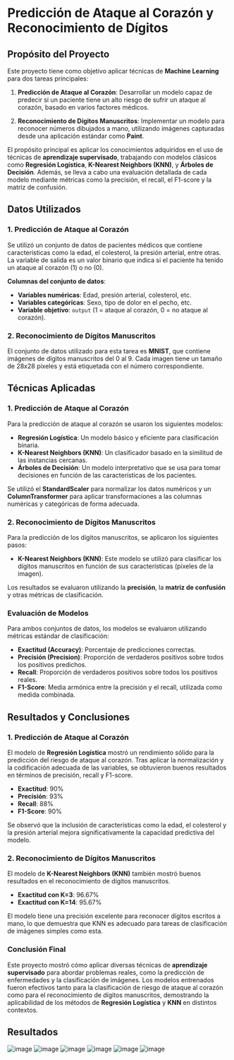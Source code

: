 # Predicción de Ataque al Corazón y Reconocimiento de Dígitos

## Propósito del Proyecto

Este proyecto tiene como objetivo aplicar técnicas de **Machine Learning** para dos tareas principales:

1. **Predicción de Ataque al Corazón**: Desarrollar un modelo capaz de predecir si un paciente tiene un alto riesgo de sufrir un ataque al corazón, basado en varios factores médicos.
   
2. **Reconocimiento de Dígitos Manuscritos**: Implementar un modelo para reconocer números dibujados a mano, utilizando imágenes capturadas desde una aplicación estándar como **Paint**.

El propósito principal es aplicar los conocimientos adquiridos en el uso de técnicas de **aprendizaje supervisado**, trabajando con modelos clásicos como **Regresión Logística**, **K-Nearest Neighbors (KNN)**, y **Árboles de Decisión**. Además, se lleva a cabo una evaluación detallada de cada modelo mediante métricas como la precisión, el recall, el F1-score y la matriz de confusión.

## Datos Utilizados

### 1. **Predicción de Ataque al Corazón**

Se utilizó un conjunto de datos de pacientes médicos que contiene características como la edad, el colesterol, la presión arterial, entre otras. La variable de salida es un valor binario que indica si el paciente ha tenido un ataque al corazón (1) o no (0).

**Columnas del conjunto de datos**:

- **Variables numéricas**: Edad, presión arterial, colesterol, etc.
- **Variables categóricas**: Sexo, tipo de dolor en el pecho, etc.
- **Variable objetivo**: `output` (1 = ataque al corazón, 0 = no ataque al corazón).

### 2. **Reconocimiento de Dígitos Manuscritos**

El conjunto de datos utilizado para esta tarea es **MNIST**, que contiene imágenes de dígitos manuscritos del 0 al 9. Cada imagen tiene un tamaño de 28x28 píxeles y está etiquetada con el número correspondiente.

## Técnicas Aplicadas

### 1. **Predicción de Ataque al Corazón**

Para la predicción de ataque al corazón se usaron los siguientes modelos:

- **Regresión Logística**: Un modelo básico y eficiente para clasificación binaria.
- **K-Nearest Neighbors (KNN)**: Un clasificador basado en la similitud de las instancias cercanas.
- **Árboles de Decisión**: Un modelo interpretativo que se usa para tomar decisiones en función de las características de los pacientes.
  
Se utilizó el **StandardScaler** para normalizar los datos numéricos y un **ColumnTransformer** para aplicar transformaciones a las columnas numéricas y categóricas de forma adecuada.

### 2. **Reconocimiento de Dígitos Manuscritos**

Para la predicción de los dígitos manuscritos, se aplicaron los siguientes pasos:

- **K-Nearest Neighbors (KNN)**: Este modelo se utilizó para clasificar los dígitos manuscritos en función de sus características (píxeles de la imagen).
  
Los resultados se evaluaron utilizando la **precisión**, la **matriz de confusión** y otras métricas de clasificación.

### Evaluación de Modelos

Para ambos conjuntos de datos, los modelos se evaluaron utilizando métricas estándar de clasificación:

- **Exactitud (Accuracy)**: Porcentaje de predicciones correctas.
- **Precisión (Precision)**: Proporción de verdaderos positivos sobre todos los positivos predichos.
- **Recall**: Proporción de verdaderos positivos sobre todos los positivos reales.
- **F1-Score**: Media armónica entre la precisión y el recall, utilizada como medida combinada.

## Resultados y Conclusiones

### 1. **Predicción de Ataque al Corazón**

El modelo de **Regresión Logística** mostró un rendimiento sólido para la predicción del riesgo de ataque al corazón. Tras aplicar la normalización y la codificación adecuada de las variables, se obtuvieron buenos resultados en términos de precisión, recall y F1-score.

- **Exactitud**: 90%
- **Precisión**: 93%
- **Recall**: 88%
- **F1-Score**: 90%

Se observó que la inclusión de características como la edad, el colesterol y la presión arterial mejora significativamente la capacidad predictiva del modelo.

### 2. **Reconocimiento de Dígitos Manuscritos**

El modelo de **K-Nearest Neighbors (KNN)** también mostró buenos resultados en el reconocimiento de dígitos manuscritos.

- **Exactitud con K=3**: 96.67%
- **Exactitud con K=14**: 95.67%

El modelo tiene una precisión excelente para reconocer dígitos escritos a mano, lo que demuestra que KNN es adecuado para tareas de clasificación de imágenes simples como esta.

### Conclusión Final

Este proyecto mostró cómo aplicar diversas técnicas de **aprendizaje supervisado** para abordar problemas reales, como la predicción de enfermedades y la clasificación de imágenes. Los modelos entrenados fueron efectivos tanto para la clasificación de riesgo de ataque al corazón como para el reconocimiento de dígitos manuscritos, demostrando la aplicabilidad de los métodos de **Regresión Logística** y **KNN** en distintos contextos.

## Resultados
![image](https://github.com/user-attachments/assets/326228a5-8426-4e37-879a-d274067ff500)
![image](https://github.com/user-attachments/assets/c7274ed0-6cfd-44f2-aba3-399b0602df2a)
![image](https://github.com/user-attachments/assets/a6a5a7b4-bf99-49d8-8d03-b8abd070345b)
![image](https://github.com/user-attachments/assets/ba667bee-85a0-4fee-8ddb-1b1620c2c013)
![image](https://github.com/user-attachments/assets/694a5842-d471-4411-b239-32efbba06c81)
![image](https://github.com/user-attachments/assets/ddadd660-d143-4ab4-a584-7aff9d76601e)
